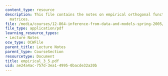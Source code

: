```yaml
---
content_type: resource
description: This file contains the notes on empirical orthogonal functions using
  matrices.
file: /media/courses/12-864-inference-from-data-and-models-spring-2005/ae24a4ac757d3ea149950bacde32a20b_empirical_3_5.pdf
file_type: application/pdf
learning_resource_types:
- Lecture Notes
ocw_type: OCWFile
parent_title: Lecture Notes
parent_type: CourseSection
resourcetype: Document
title: empirical_3_5.pdf
uid: ae24a4ac-757d-3ea1-4995-0bacde32a20b
---
```

